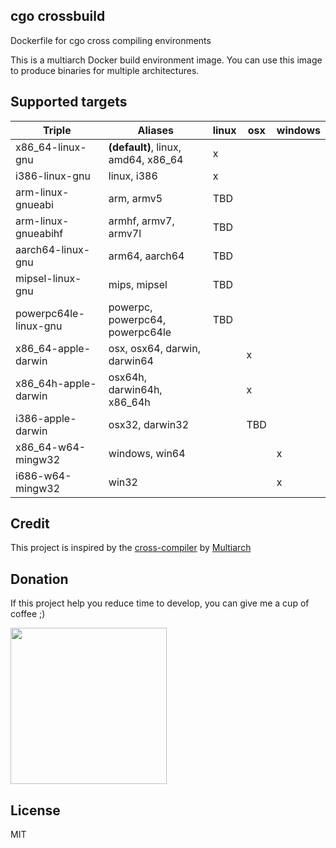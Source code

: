 ## cgo crossbuild

Dockerfile for cgo cross compiling environments

This is a multiarch Docker build environment image. You can use this image to produce binaries for multiple architectures.

## Supported targets

| Triple                | Aliases                             | linux | osx  | windows |
| --------------------- | ----------------------------------- | ----- | ---- | ------- |
| x86_64-linux-gnu      | **(default)**, linux, amd64, x86_64 | x     |      |         |
| i386-linux-gnu        | linux, i386                         | x     |      |         |
| arm-linux-gnueabi     | arm, armv5                          | TBD   |      |         |
| arm-linux-gnueabihf   | armhf, armv7, armv7l                | TBD   |      |         |
| aarch64-linux-gnu     | arm64, aarch64                      | TBD   |      |         |
| mipsel-linux-gnu      | mips, mipsel                        | TBD   |      |         |
| powerpc64le-linux-gnu | powerpc, powerpc64, powerpc64le     | TBD   |      |         |
| x86_64-apple-darwin   | osx, osx64, darwin, darwin64        |       | x    |         |
| x86_64h-apple-darwin  | osx64h, darwin64h, x86_64h          |       | x    |         |
| i386-apple-darwin     | osx32, darwin32                     |       | TBD  |         |
| x86_64-w64-mingw32    | windows, win64                      |       |      | x       |
| i686-w64-mingw32      | win32                               |       |      | x       |

## Credit

This project is inspired by the [cross-compiler](https://github.com/multiarch/crossbuild) by [Multiarch](https://github.com/multiarch)

## Donation

If this project help you reduce time to develop, you can give me a cup of coffee ;)

<a href="https://www.buymeacoffee.com/locngo"><img src="https://cdn.buymeacoffee.com/assets/img/home-page-v3/bmc-new-logo.png" width="250px"/></a>

## License

MIT
